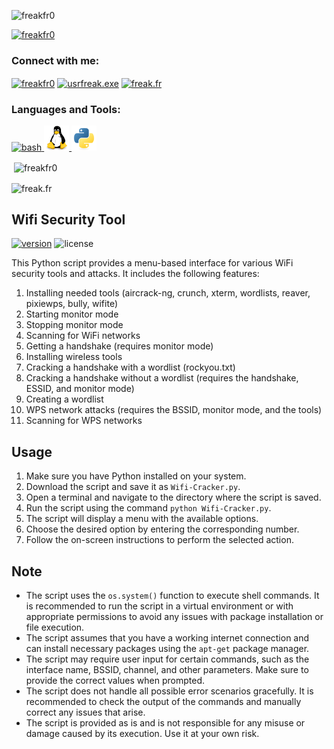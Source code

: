 
<p align="left"> <img src="https://komarev.com/ghpvc/?username=freakfrv4&label=Profile%20views&color=0e75b6&style=flat" alt="freakfr0" /> </p>

<p align="left"> <a href="https://twitter.com/freakfrv4" target="blank"><img src="https://img.shields.io/twitter/follow/Freak.fr?logo=twitter&style=for-the-badge" alt="freakfr0" /></a> </p>

<h3 align="left">Connect with me:</h3>
<p align="left">
<a href="https://twitter.com/freakfrv4" target="blank"><img align="center" src="https://raw.githubusercontent.com/rahuldkjain/github-profile-readme-generator/master/src/images/icons/Social/twitter.svg" alt="freakfr0" height="30" width="40" /></a>
<a href="https://instagram.com/usrfreak.exe" target="blank"><img align="center" src="https://raw.githubusercontent.com/rahuldkjain/github-profile-readme-generator/master/src/images/icons/Social/instagram.svg" alt="usrfreak.exe" height="30" width="40" /></a>
<a href="https://discord.gg/freak.fr" target="blank"><img align="center" src="https://raw.githubusercontent.com/rahuldkjain/github-profile-readme-generator/master/src/images/icons/Social/discord.svg" alt="freak.fr" height="30" width="40" /></a>
</p>

<h3 align="left">Languages and Tools:</h3>
<p align="left"> <a href="https://www.gnu.org/software/bash/" target="_blank" rel="noreferrer"> <img src="https://www.vectorlogo.zone/logos/gnu_bash/gnu_bash-icon.svg" alt="bash" width="40" height="40"/> </a> <a href="https://www.linux.org/" target="_blank" rel="noreferrer"> <img src="https://raw.githubusercontent.com/devicons/devicon/master/icons/linux/linux-original.svg" alt="linux" width="40" height="40"/> </a> <a href="https://www.python.org" target="_blank" rel="noreferrer"> <img src="https://raw.githubusercontent.com/devicons/devicon/master/icons/python/python-original.svg" alt="python" width="40" height="40"/> </a> </p>

<p>&nbsp;<img align="center" src="https://github-readme-stats.vercel.app/api?username=freakfr0&show_icons=true&locale=en" alt="freakfr0" /></p>
<p><img align="center" src="https://github-readme-streak-stats.herokuapp.com/?user=freakfr0&" alt="freak.fr" /></p>

## Wifi Security Tool

[![version](https://img.shields.io/badge/version-1.0-red)](https://github.com/your-username/your-repo/releases/tag/v1.0.0)
![license](https://img.shields.io/badge/license-Titan-red)

This Python script provides a menu-based interface for various WiFi security tools and attacks. It includes the following features:

1. Installing needed tools (aircrack-ng, crunch, xterm, wordlists, reaver, pixiewps, bully, wifite)
2. Starting monitor mode
3. Stopping monitor mode
4. Scanning for WiFi networks
5. Getting a handshake (requires monitor mode)
6. Installing wireless tools
7. Cracking a handshake with a wordlist (rockyou.txt)
8. Cracking a handshake without a wordlist (requires the handshake, ESSID, and monitor mode)
9. Creating a wordlist
10. WPS network attacks (requires the BSSID, monitor mode, and the tools)
11. Scanning for WPS networks

## Usage

1. Make sure you have Python installed on your system.
2. Download the script and save it as `Wifi-Cracker.py`.
3. Open a terminal and navigate to the directory where the script is saved.
4. Run the script using the command `python Wifi-Cracker.py`.
5. The script will display a menu with the available options.
6. Choose the desired option by entering the corresponding number.
7. Follow the on-screen instructions to perform the selected action.

## Note

- The script uses the `os.system()` function to execute shell commands. It is recommended to run the script in a virtual environment or with appropriate permissions to avoid any issues with package installation or file execution.
- The script assumes that you have a working internet connection and can install necessary packages using the `apt-get` package manager.
- The script may require user input for certain commands, such as the interface name, BSSID, channel, and other parameters. Make sure to provide the correct values when prompted.
- The script does not handle all possible error scenarios gracefully. It is recommended to check the output of the commands and manually correct any issues that arise.
- The script is provided as is and is not responsible for any misuse or damage caused by its execution. Use it at your own risk.

